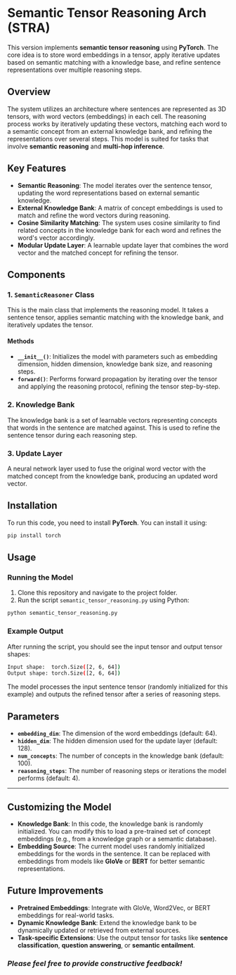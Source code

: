 # **Semantic Tensor Reasoning Arch (STRA)**

This version implements **semantic tensor reasoning** using **PyTorch**. The core idea is to store word embeddings in a tensor, apply iterative updates based on semantic matching with a knowledge base, and refine sentence representations over multiple reasoning steps.

## **Overview**

The system utilizes an architecture where sentences are represented as 3D tensors, with word vectors (embeddings) in each cell. The reasoning process works by iteratively updating these vectors, matching each word to a semantic concept from an external knowledge bank, and refining the representations over several steps. This model is suited for tasks that involve **semantic reasoning** and **multi-hop inference**.

## **Key Features**

* **Semantic Reasoning**: The model iterates over the sentence tensor, updating the word representations based on external semantic knowledge.
* **External Knowledge Bank**: A matrix of concept embeddings is used to match and refine the word vectors during reasoning.
* **Cosine Similarity Matching**: The system uses cosine similarity to find related concepts in the knowledge bank for each word and refines the word's vector accordingly.
* **Modular Update Layer**: A learnable update layer that combines the word vector and the matched concept for refining the tensor.

## **Components**

### 1. **`SemanticReasoner` Class**

This is the main class that implements the reasoning model. It takes a sentence tensor, applies semantic matching with the knowledge bank, and iteratively updates the tensor.

#### Methods

* **`__init__()`**: Initializes the model with parameters such as embedding dimension, hidden dimension, knowledge bank size, and reasoning steps.
* **`forward()`**: Performs forward propagation by iterating over the tensor and applying the reasoning protocol, refining the tensor step-by-step.

### 2. **Knowledge Bank**

The knowledge bank is a set of learnable vectors representing concepts that words in the sentence are matched against. This is used to refine the sentence tensor during each reasoning step.

### 3. **Update Layer**

A neural network layer used to fuse the original word vector with the matched concept from the knowledge bank, producing an updated word vector.

## **Installation**

To run this code, you need to install **PyTorch**. You can install it using:

```bash
pip install torch
```

## **Usage**

### Running the Model

1. Clone this repository and navigate to the project folder.
2. Run the script `semantic_tensor_reasoning.py` using Python:

```bash
python semantic_tensor_reasoning.py
```

### Example Output

After running the script, you should see the input tensor and output tensor shapes:

```bash
Input shape:  torch.Size([2, 6, 64])
Output shape: torch.Size([2, 6, 64])
```

The model processes the input sentence tensor (randomly initialized for this example) and outputs the refined tensor after a series of reasoning steps.

## **Parameters**

* **`embedding_dim`**: The dimension of the word embeddings (default: 64).
* **`hidden_dim`**: The hidden dimension used for the update layer (default: 128).
* **`num_concepts`**: The number of concepts in the knowledge bank (default: 100).
* **`reasoning_steps`**: The number of reasoning steps or iterations the model performs (default: 4).

---

## **Customizing the Model**

* **Knowledge Bank**: In this code, the knowledge bank is randomly initialized. You can modify this to load a pre-trained set of concept embeddings (e.g., from a knowledge graph or a semantic database).
* **Embedding Source**: The current model uses randomly initialized embeddings for the words in the sentence. It can be replaced with embeddings from models like **GloVe** or **BERT** for better semantic representations.

## **Future Improvements**

* **Pretrained Embeddings**: Integrate with GloVe, Word2Vec, or BERT embeddings for real-world tasks.
* **Dynamic Knowledge Bank**: Extend the knowledge bank to be dynamically updated or retrieved from external sources.
* **Task-specific Extensions**: Use the output tensor for tasks like **sentence classification**, **question answering**, or **semantic entailment**.

### ***Please feel free to provide constructive feedback!***
